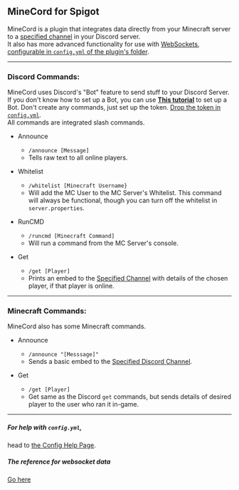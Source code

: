 ## MineCord for Spigot

MineCord is a plugin that integrates data directly from your Minecraft server to a [specified channel](https://github.com/SleepyHead707/MineCord/blob/main/ConfigHelp.md#channel) in your Discord server.  
It also has more advanced functionality for use with [WebSockets](https://www.wallarm.com/what/a-simple-explanation-of-what-a-websocket-is), [configurable in `config.yml` of the plugin's folder](https://github.com/SleepyHead707/MineCord/blob/main/ConfigHelp.md#channel).

___

### Discord Commands:
MineCord uses Discord's "Bot" feature to send stuff to your Discord Server. If you don't know how to set up a Bot, you can use [**This tutorial**](https://www.youtube.com/watch?v=nW8c7vT6Hl4) to set up a Bot. Don't create any commands, just set up the token. [Drop the token in `config.yml`](https://github.com/SleepyHead707/MineCord/blob/main/ConfigHelp.md#channel).  
All commands are integrated slash commands.

- Announce
  - `/announce [Message]`
  - Tells raw text to all online players.

- Whitelist
  - `/whitelist [Minecraft Username}`
  - Will add the MC User to the MC Server's Whitelist. This command will always be functional, though you can turn off the whitelist in `server.properties`.

- RunCMD
  - `/runcmd [Minecraft Command]`
  - Will run a command from the MC Server's console.

- Get
  - `/get [Player]`
  - Prints an embed to the [Specified Channel](https://github.com/SleepyHead707/MineCord/blob/main/ConfigHelp.md#channel) with details of the chosen player, if that player is online.

___

### Minecraft Commands:
MineCord also has some Minecraft commands.

- Announce
  - `/announce "[Messsage]"`
  - Sends a basic embed to the [Specified Discord Channel](https://github.com/SleepyHead707/MineCord/blob/main/ConfigHelp.md#channel).

- Get
  - `/get [Player]`
  - Get same as the Discord `get` commands, but sends details of desired player to the user who ran it in-game.

___

##### For help with `config.yml`,
head to [the Config Help Page](https://github.com/SleepyHead707/MineCord/blob/main/ConfigHelp.md).

##### The reference for websocket data
[Go here](https://github.com/SleepyHead707/MineCord/blob/main/Websocket.md)
